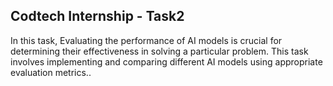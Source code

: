 ## Codtech Internship - Task2
In this task, Evaluating the performance of AI models is crucial for determining
their effectiveness in solving a particular problem. This task
involves implementing and comparing different AI models using
appropriate evaluation metrics..
